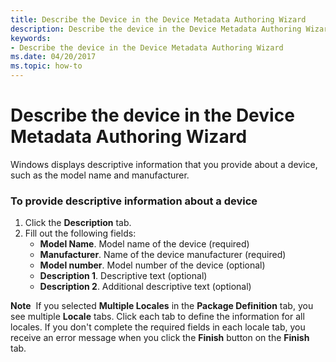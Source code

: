 ```yaml
---
title: Describe the Device in the Device Metadata Authoring Wizard
description: Describe the device in the Device Metadata Authoring Wizard
keywords:
- Describe the device in the Device Metadata Authoring Wizard
ms.date: 04/20/2017
ms.topic: how-to
---
```


# Describe the device in the Device Metadata Authoring Wizard


Windows displays descriptive information that you provide about a device, such as the model name and manufacturer.

### <span id="To_provide_descriptive_information_about_a_device"></span><span id="to_provide_descriptive_information_about_a_device"></span><span id="TO_PROVIDE_DESCRIPTIVE_INFORMATION_ABOUT_A_DEVICE"></span>To provide descriptive information about a device

1.  Click the **Description** tab.
2.  Fill out the following fields:
    -   **Model Name**. Model name of the device (required)
    -   **Manufacturer**. Name of the device manufacturer (required)
    -   **Model number**. Model number of the device (optional)
    -   **Description 1**. Descriptive text (optional)
    -   **Description 2**. Additional descriptive text (optional)

**Note**  If you selected **Multiple Locales** in the **Package Definition** tab, you see multiple **Locale** tabs. Click each tab to define the information for all locales. If you don't complete the required fields in each locale tab, you receive an error message when you click the **Finish** button on the **Finish** tab.

 

